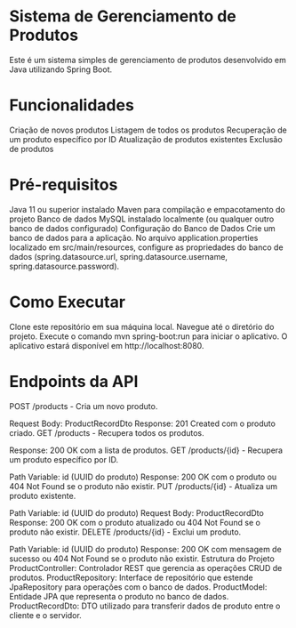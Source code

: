# Sistema de Gerenciamento de Produtos
Este é um sistema simples de gerenciamento de produtos desenvolvido em Java utilizando Spring Boot.

# Funcionalidades
Criação de novos produtos
Listagem de todos os produtos
Recuperação de um produto específico por ID
Atualização de produtos existentes
Exclusão de produtos
# Pré-requisitos
Java 11 ou superior instalado
Maven para compilação e empacotamento do projeto
Banco de dados MySQL instalado localmente (ou qualquer outro banco de dados configurado)
Configuração do Banco de Dados
Crie um banco de dados para a aplicação.
No arquivo application.properties localizado em src/main/resources, configure as propriedades do banco de dados (spring.datasource.url, spring.datasource.username, spring.datasource.password).
# Como Executar
Clone este repositório em sua máquina local.
Navegue até o diretório do projeto.
Execute o comando mvn spring-boot:run para iniciar o aplicativo.
O aplicativo estará disponível em http://localhost:8080.
# Endpoints da API
POST /products - Cria um novo produto.

Request Body: ProductRecordDto
Response: 201 Created com o produto criado.
GET /products - Recupera todos os produtos.

Response: 200 OK com a lista de produtos.
GET /products/{id} - Recupera um produto específico por ID.

Path Variable: id (UUID do produto)
Response: 200 OK com o produto ou 404 Not Found se o produto não existir.
PUT /products/{id} - Atualiza um produto existente.

Path Variable: id (UUID do produto)
Request Body: ProductRecordDto
Response: 200 OK com o produto atualizado ou 404 Not Found se o produto não existir.
DELETE /products/{id} - Exclui um produto.

Path Variable: id (UUID do produto)
Response: 200 OK com mensagem de sucesso ou 404 Not Found se o produto não existir.
Estrutura do Projeto
ProductController: Controlador REST que gerencia as operações CRUD de produtos.
ProductRepository: Interface de repositório que estende JpaRepository para operações com o banco de dados.
ProductModel: Entidade JPA que representa o produto no banco de dados.
ProductRecordDto: DTO utilizado para transferir dados de produto entre o cliente e o servidor.
